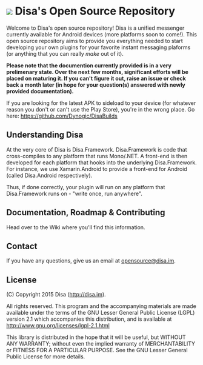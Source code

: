 # ![](http://i.imgur.com/g0MZFu1.png) Disa's Open Source Repository


Welcome to Disa's open source repository! Disa is a unified messenger currently available for Android devices (more platforms soon to come!). This open source repository aims to provide you everything needed to start developing your own plugins for your favorite instant messaging plaforms (or anything that you can really _make_ out of it).

__Please note that the documention currently provided is in a very prelimenary state. Over the next few months, significant efforts will be placed on maturing it. If you can't figure it out, raise an issue or check back a month later (in hope for your question(s) answered with newly provided documentation).__

If you are looking for the latest APK to sideload to your device (for whatever reason you don't or can't use the Play Store), you're in the wrong place. Go here: https://github.com/Dynogic/DisaBuilds

## Understanding Disa

At the very core of Disa is Disa.Framework. Disa.Framework is code that cross-compiles to any platform that runs Mono/.NET. A front-end is then developed for each platform that hooks into the underlying Disa.Framework. For instance, we use Xamarin.Android to provide a front-end for Android (called Disa.Android respectively).

Thus, if done correctly, your plugin will run on any platform that Disa.Framework runs on - "write once, run anywhere".

## Documentation, Roadmap & Contributing

Head over to the Wiki where you'll find this information.

## Contact

If you have any questions, give us an email at opensource@disa.im.

## License

 (C) Copyright 2015 Disa (http://disa.im).
 
 All rights reserved. This program and the accompanying materials
 are made available under the terms of the GNU Lesser General Public License
 (LGPL) version 2.1 which accompanies this distribution, and is available at
 http://www.gnu.org/licenses/lgpl-2.1.html

 This library is distributed in the hope that it will be useful,
 but WITHOUT ANY WARRANTY; without even the implied warranty of
 MERCHANTABILITY or FITNESS FOR A PARTICULAR PURPOSE. See the GNU
 Lesser General Public License for more details.




